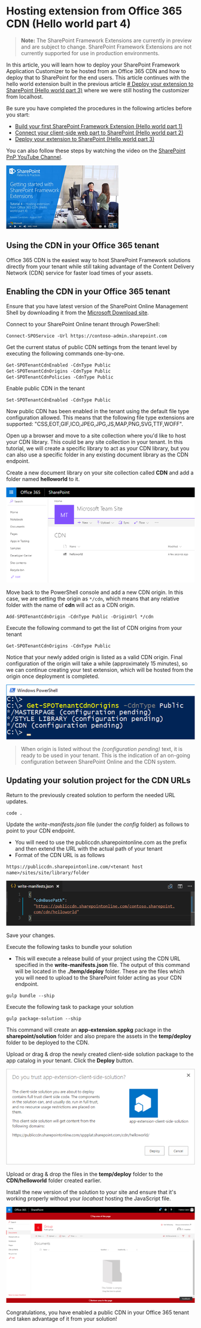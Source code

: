 # Hosting extension from Office 365 CDN (Hello world part 4)

>**Note:** The SharePoint Framework Extensions are currently in preview and are subject to change. SharePoint Framework Extensions are not currently supported for use in production environments.

In this article, you will learn how to deploy your SharePoint Framework Application Customizer to be hosted from an Office 365 CDN and how to deploy that to SharePoint for the end users. This article continues with the hello world extension built in the previous article [# Deploy your extension to SharePoint (Hello world part 3)](./using-page-placeholder-with-extensions.md) where we were still hosting the customizer from localhost.

Be sure you have completed the procedures in the following articles before you start:

* [Build your first SharePoint Framework Extension (Hello world part 1)](./build-a-hello-world-extension.md)
* [Connect your client-side web part to SharePoint (Hello world part 2)](./using-page-placeholder-with-extensions.md)
* [Deploy your extension to SharePoint (Hello world part 3)](./serving-your-extension-from-sharepoint.md)

You can also follow these steps by watching the video on the [SharePoint PnP YouTube Channel](https://www.youtube.com/watch?v=oOIHWamPr34&list=PLR9nK3mnD-OXtWO5AIIr7nCR3sWutACpV). 

<a href="https://www.youtube.com/watch?v=oOIHWamPr34&list=PLR9nK3mnD-OXtWO5AIIr7nCR3sWutACpV">
<img src="../../../../images/spfx-ext-youtube-tutorial4.png" alt="Screenshot of the YouTube video player for this tutorial" />
</a>

## Using the CDN in your Office 365 tenant
Office 365 CDN is the easiest way to host SharePoint Framework solutions directly from your tenant while still taking advantage of the Content Delivery Network (CDN) service for faster load times of your assets.

## Enabling the CDN in your Office 365 tenant
Ensure that you have latest version of the SharePoint Online Management Shell by downloading it from the [Microsoft Download site](https://www.microsoft.com/en-us/download/details.aspx?id=35588).

Connect to your SharePoint Online tenant through PowerShell:
```
Connect-SPOService -Url https://contoso-admin.sharepoint.com
```

Get the current status of public CDN settings from the tenant level by executing the following commands one-by-one. 
```
Get-SPOTenantCdnEnabled -CdnType Public
Get-SPOTenantCdnOrigins -CdnType Public
Get-SPOTenantCdnPolicies -CdnType Public
```
Enable public CDN in the tenant
```
Set-SPOTenantCdnEnabled -CdnType Public
```
Now public CDN has been enabled in the tenant using the default file type configuration allowed. This means that the following file type extensions are supported: "CSS,EOT,GIF,ICO,JPEG,JPG,JS,MAP,PNG,SVG,TTF,WOFF".

Open up a browser and move to a site collection where you'd like to host your CDN library. This could be any site collection in your tenant. In this tutorial, we will create a specific library to act as your CDN library, but you can also use a specific folder in any existing document library as the CDN endpoint.

Create a new document library on your site collection called **CDN** and add a folder named **helloworld** to it.

![helloworld-extension folder in CDN library](../../../../images/ext-app-cdn-folder-created.png) 

Move back to the PowerShell console and add a new CDN origin. In this case, we are setting the origin as `*/cdn`, which means that any relative folder with the name of **cdn** will act as a CDN origin.
```
Add-SPOTenantCdnOrigin -CdnType Public -OriginUrl */cdn
```
Execute the following command to get the list of CDN origins from your tenant
```
Get-SPOTenantCdnOrigins -CdnType Public
```
Notice that your newly added origin is listed as a valid CDN origin. Final configuration of the origin will take a while (approximately 15 minutes), so we can continue creating your test extension, which will be hosted from the origin once deployment is completed. 

![List of public origins in tenant](../../../../images/ext-app-cdn-origins-pending.png)

> When origin is listed without the *(configuration pending)* text, it is ready to be used in your tenant. This is the indication of an on-going configuration between SharePoint Online and the CDN system. 

## Updating your solution project for the CDN URLs
Return to the previously created solution to perform the needed URL updates.
```
code .
```

Update the *write-manifests.json* file (under the *config* folder) as follows to point to your CDN endpoint. 

* You will need to use the publiccdn.sharepointonline.com as the prefix and then extend the URL with the actual path of your tenant
* Format of the CDN URL is as follows

```
https://publiccdn.sharepointonline.com/<tenant host name>/sites/site/library/folder
```

![Updated write manifest content with path to CDN endpoint](../../../../images/ext-app-cdn-write-manifest.png)

Save your changes.

Execute the following tasks to bundle your solution

* This will execute a release build of your project using the CDN URL specified in the **write-manifests.json** file. The output of this command will be located in the **./temp/deploy** folder. These are the files which you will need to upload to the SharePoint folder acting as your CDN endpoint. 

```
gulp bundle --ship
```

Execute the following task to package your solution

```
gulp package-solution --ship
```

This command will create an **app-extension.sppkg** package in the **sharepoint/solution** folder and also prepare the assets in the **temp/deploy** folder to be deployed to the CDN.

Upload or drag & drop the newly created client-side solution package to the app catalog in your tenant. Click the **Deploy** button.

![App Catalog Trust Dialog with path to CDN endpoint](../../../../images/ext-app-approve-cdn-address.png)

Upload or drag & drop the files in the **temp/deploy** folder to the **CDN/helloworld** folder created earlier.

Install the new version of the solution to your site and ensure that it's working properly without your *locahost* hosting the JavaScript file.

![Custom header and footer elements rendered in the page](../../../../images/ext-app-header-footer-visible.png)

Congratulations, you have enabled a public CDN in your Office 365 tenant and taken advantage of it from your solution!
